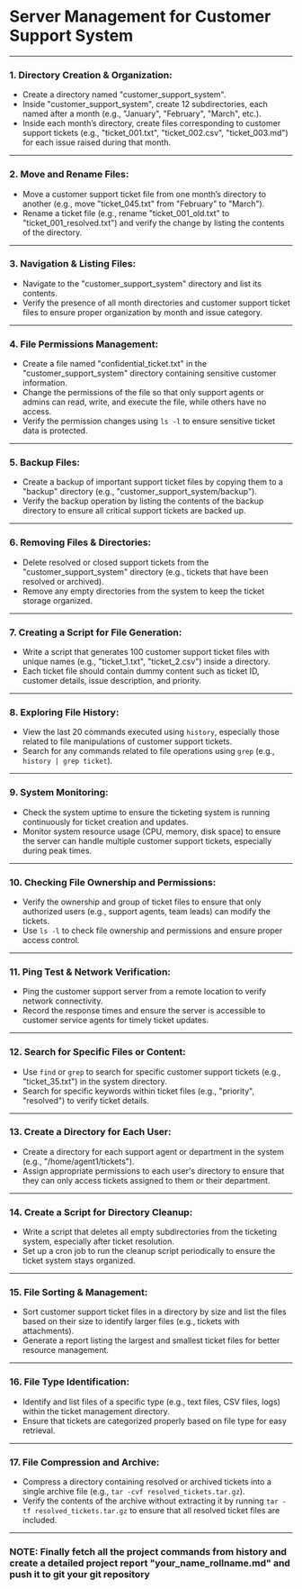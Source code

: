 # Server Management for Customer Support System

---

### **1. Directory Creation & Organization:**
   - Create a directory named "customer_support_system".
   - Inside "customer_support_system", create 12 subdirectories, each named after a month (e.g., "January", "February", "March", etc.).
   - Inside each month’s directory, create files corresponding to customer support tickets (e.g., "ticket_001.txt", "ticket_002.csv", "ticket_003.md") for each issue raised during that month.

---

### **2. Move and Rename Files:**
   - Move a customer support ticket file from one month’s directory to another (e.g., move "ticket_045.txt" from "February" to "March").
   - Rename a ticket file (e.g., rename "ticket_001_old.txt" to "ticket_001_resolved.txt") and verify the change by listing the contents of the directory.

---

### **3. Navigation & Listing Files:**
   - Navigate to the "customer_support_system" directory and list its contents.
   - Verify the presence of all month directories and customer support ticket files to ensure proper organization by month and issue category.

---

### **4. File Permissions Management:**
   - Create a file named "confidential_ticket.txt" in the "customer_support_system" directory containing sensitive customer information.
   - Change the permissions of the file so that only support agents or admins can read, write, and execute the file, while others have no access.
   - Verify the permission changes using `ls -l` to ensure sensitive ticket data is protected.

---

### **5. Backup Files:**
   - Create a backup of important support ticket files by copying them to a "backup" directory (e.g., "customer_support_system/backup").
   - Verify the backup operation by listing the contents of the backup directory to ensure all critical support tickets are backed up.

---

### **6. Removing Files & Directories:**
   - Delete resolved or closed support tickets from the "customer_support_system" directory (e.g., tickets that have been resolved or archived).
   - Remove any empty directories from the system to keep the ticket storage organized.

---

### **7. Creating a Script for File Generation:**
   - Write a script that generates 100 customer support ticket files with unique names (e.g., "ticket_1.txt", "ticket_2.csv") inside a directory.
   - Each ticket file should contain dummy content such as ticket ID, customer details, issue description, and priority.

---

### **8. Exploring File History:**
   - View the last 20 commands executed using `history`, especially those related to file manipulations of customer support tickets.
   - Search for any commands related to file operations using `grep` (e.g., `history | grep ticket`).

---

### **9. System Monitoring:**
   - Check the system uptime to ensure the ticketing system is running continuously for ticket creation and updates.
   - Monitor system resource usage (CPU, memory, disk space) to ensure the server can handle multiple customer support tickets, especially during peak times.

---

### **10. Checking File Ownership and Permissions:**
   - Verify the ownership and group of ticket files to ensure that only authorized users (e.g., support agents, team leads) can modify the tickets.
   - Use `ls -l` to check file ownership and permissions and ensure proper access control.

---

### **11. Ping Test & Network Verification:**
   - Ping the customer support server from a remote location to verify network connectivity.
   - Record the response times and ensure the server is accessible to customer service agents for timely ticket updates.

---

### **12. Search for Specific Files or Content:**
   - Use `find` or `grep` to search for specific customer support tickets (e.g., "ticket_35.txt") in the system directory.
   - Search for specific keywords within ticket files (e.g., "priority", "resolved") to verify ticket details.

---

### **13. Create a Directory for Each User:**
   - Create a directory for each support agent or department in the system (e.g., "/home/agent1/tickets").
   - Assign appropriate permissions to each user's directory to ensure that they can only access tickets assigned to them or their department.

---

### **14. Create a Script for Directory Cleanup:**
   - Write a script that deletes all empty subdirectories from the ticketing system, especially after ticket resolution.
   - Set up a cron job to run the cleanup script periodically to ensure the ticket system stays organized.

---

### **15. File Sorting & Management:**
   - Sort customer support ticket files in a directory by size and list the files based on their size to identify larger files (e.g., tickets with attachments).
   - Generate a report listing the largest and smallest ticket files for better resource management.

---

### **16. File Type Identification:**
   - Identify and list files of a specific type (e.g., text files, CSV files, logs) within the ticket management directory.
   - Ensure that tickets are categorized properly based on file type for easy retrieval.

---

### **17. File Compression and Archive:**
   - Compress a directory containing resolved or archived tickets into a single archive file (e.g., `tar -cvf resolved_tickets.tar.gz`).
   - Verify the contents of the archive without extracting it by running `tar -tf resolved_tickets.tar.gz` to ensure that all resolved ticket files are included.

---

### NOTE: Finally fetch all the project commands from history and create a detailed project report "your_name_rollname.md" and push it to git your git repository